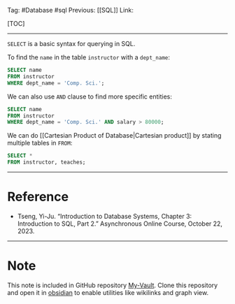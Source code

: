 Tag: #Database #sql 
Previous: [[SQL]]
Link: 

[TOC]

---

`SELECT` is a basic syntax for querying in SQL.

To find the `name` in the table `instructor` with a `dept_name`:

```sql
SELECT name
FROM instructor
WHERE dept_name = 'Comp. Sci.';
```

We can also use `AND` clause to find more specific entities:

```sql
SELECT name
FROM instructor
WHERE dept_name = 'Comp. Sci.' AND salary > 80000;
```

We can do [[Cartesian Product of Database|Cartesian product]] by stating multiple tables in `FROM`:

```sql
SELECT *
FROM instructor, teaches;
```

---

# Reference

- Tseng, Yi-Ju. “Introduction to Database Systems, Chapter 3: Introduction to SQL, Part 2.” Asynchronous Online Course, October 22, 2023.

---

# Note

This note is included in GitHub repository [My-Vault](https://github.com/LittleD3092/My-Vault.git). Clone this repository and open it in [obsidian](https://obsidian.md/) to enable utilities like wikilinks and graph view.